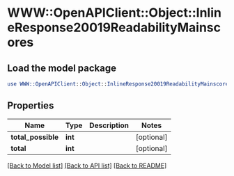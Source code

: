 # WWW::OpenAPIClient::Object::InlineResponse20019ReadabilityMainscores

## Load the model package
```perl
use WWW::OpenAPIClient::Object::InlineResponse20019ReadabilityMainscores;
```

## Properties
Name | Type | Description | Notes
------------ | ------------- | ------------- | -------------
**total_possible** | **int** |  | [optional] 
**total** | **int** |  | [optional] 

[[Back to Model list]](../README.md#documentation-for-models) [[Back to API list]](../README.md#documentation-for-api-endpoints) [[Back to README]](../README.md)



